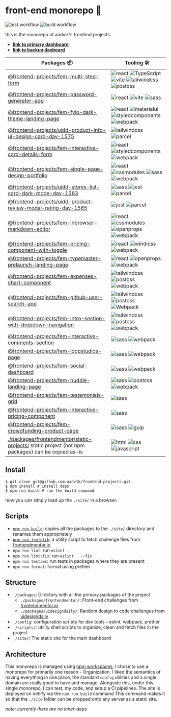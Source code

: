 
# front-end monorepo 🗿

![test workflow](https://github.com/aadv1k/frontend-projects/actions/workflows/test.js.yml/badge.svg)
![build workflow](https://github.com/aadv1k/frontend-projects/actions/workflows/deploy.yml/badge.svg)

this is the monorepo of aadvik's frontend projects. 
- [**link to primary dashboard**](https://aadv1k-frontend.netlify.app)
- [**link to backup dasboard**](https://aadv1k.surge.sh)

| Packages 📦                                                                                                                                   | Tooling 🛠️                                                |
|-----------------------------------------------------------------------------------------------------------------------------------------------|----------------------------------------------------------|
| [@frontend-projects/fem-multi-step-form](./packages/frontendmentor/fem-multi-step-form)                                                       | ![react] ![TypeScript] ![vite] ![tailwindcss] ![postcss] |
| [@frontend-projects/fem-password-generator-app](./packages/frontendmentor/fem-password-generator-app)                                         | ![react] ![vite] ![sass]                                 |
| [@frontend-projects/fem-fylo-dark-theme-landing-page](./packages/frontendmentor/fem-fylo-dark-theme-landing-page)                             | ![react] ![materialui] ![styledcomponents] ![webpack]    |
| [@frontend-projects/uidd-product-info-ui-design-card-day-1575](./packages/uidesigndaily/uidd-product-info-ui-design-card-day-1575)            | ![tailwindcss] ![parcel]                                 |
| [@frontend-projects/fem-interactive-card-details-form](./packages/frontendmentor/fem-interactive-card-details-form)                           | ![react] ![styledcomponents] ![webpack]                  |
| [@frontend-projects/fem-single-page-design-portfolio](./packages/frontendmentor/fem-single-page-design-portfolio)                             | ![react] ![cssmodules] ![sass] ![webpack]                |
| [@frontend-projects/uidd-stores-list-card-dark-mode-day-1563](./packages/uidesigndaily/uidd-stores-list-card-dark-mode-day-1563)              | ![sass] ![jest] ![parcel]                                |
| [@frontend-projects/uidd-product-review-modal-rating-day-1565](./packages/uidesigndaily/uidd-product-review-modal-rating-day-1565)            | ![jest] ![parcel]                                        |
| [@frontend-projects/fem-inbrowser-markdown-editor](./packages/frontendmentor/fem-inbrowser-markdown-editor)                                   | ![react] ![cssmodules] ![openprops] ![webpack]           |
| [@frontend-projects/fem-pricing-component-with-toggle](./packages/frontendmentor/fem-pricing-component-with-toggle/)                          | ![react] ![windicss] ![webpack]                          |
| [@frontend-projects/fem-typemaster-prelaunch-landing-page](./packages/frontendmentor/fem-typemaster-prelaunch-landing-page/)                  | ![react] ![openprops] ![webpack]                         |
| [@frontend-projects/fem-expenses-chart-component](./packages/frontendmentor/fem-expenses-chart-component/)                                    | ![tailwindcss] ![postcss] ![webpack]                     |
| [@frontend-projects/fem-github-user-search-app](./packages/frontendmentor/fem-github-user-search-app/)                                        | ![tailwindcss] ![postcss] ![Webpack]                     |
| [@frontend-projects/fem-intro-section-with-dropdown-navigation](./packages/frontendmentor/fem-intro-section-with-dropdown-navigation/)        | ![tailwindcss] ![postcss] ![webpack]                     |
| [@frontend-projects/fem-interactive-comments-section](./packages/frontendmentor/fem-interactive-comments-section/)                            | ![sass] ![webpack]                                       |
| [@frontend-projects/fem-loopstudios-page](./packages/frontendmentor/fem-loopstudios-page/)                                                    | ![sass] ![webpack]                                       |
| [@frontend-projects/fem-social-dashboard](./packages/frontendmentor/fem-social-dashboard/)                                                    | ![sass] ![webpack]                                       |
| [@frontend-projects/fem-huddle-landing-page](./packages/frontendmentor/fem-huddle-landing-page/)                                              | ![sass] ![postcss] ![webpack]                            |
| [@frontend-projects/fem-testemonials-grid](./packages/frontendmentor/fem-testemonials-grid/)                                                  | ![sass]                                                  |
| [@frontend-projects/fem-interactive-pricing-component](./packages/frontendmentor/fem-interactive-pricing-component/)                          | ![sass]                                                  |
| [@frontend-projects/fem-crowdfunding-product-page](./packages/frontendmentor/fem-crowdfunding-product-page/)                                  | ![sass] ![gulp]                                          |
| [./packages/frontendmentor/static-projects/](./packages/frontendmentor/static-projects) static project (not npm packages) can be copied as-is | ![html] ![css] ![javascript]                             |

## Install

```shell
$ git clone git@github.com:aadv1k/frontend-projects.git
$ npm install # install deps
$ npm run build # run the build command
```

now you can simply load up the `./site/` in a browser.

## Scripts

- [`npm run build`](./scripts/deploy.sh): copies all the packages to the `./site/` directory and renames them appropriately
- [`npm run femfetch`](./scripts/femfetch.sh): a utility script to fetch challenge files from [frontendmentor.io](https://frontendmentor.io)
- `npm run lint`: run `eslint .`
- `npm run lint:fix`: run `eslint . --fix`
- `npm run test:ws`: run tests in packages where they are present
- `npm run format`: format using prettier

## Structure

- `./packages`: Directory with all the primary packages of the project
  - `./packages/frontendmentor/`: Front-end challenges from [frontendmentor.io](https://frontendmentor.io)
  - `./packages/uidesigndaily/`: Random design to code challenges from [uidesigndaily](https://uidesigndaily.com/)
- `./config`: configuration scripts for dev tools - eslint, webpack, prettier
- `./scripts/`: utility shell scripts to organize, clean and fetch files in the project
- `./site/`: The static site for the main dashboard

## Architecture

This monorepo is managed using [npm
workspaces](https://docs.npmjs.com/cli/v7/using-npm/workspaces), I chose to use
a monorepo for primarily one reason - Organization. I liked the semantics of
having everything in one place, the standard `config` utilities and a single
domain are really good to have and manage. Alongside this, under this single
monorepo, I can test, my code, and setup a CI pipelines. The site is deployed
on netlify via the `npm run build` command This command makes it so that the
`./site` folder can be dropped onto any server as a static site.

_note: currently there are no inner-deps_


[jest]: https://img.shields.io/badge/-Jest-282c34?logo=jest&logoColor=C21325&style=classic
[react]: https://img.shields.io/badge/-React-282c34?logo=React&logoColor=61dafb&style=classic
[vite]: https://img.shields.io/badge/-Vite-646CFF?logo=vite&logoColor=white&style=flat
[cssmodules]: https://img.shields.io/badge/-CSS%20Modules-282c34?logo=cssmodules&logoColor=61dafb&style=classic
[tailwindcss]: https://img.shields.io/badge/-Tailwindcss-282c34?logo=tailwind-css&logocolor=white&style=classic
[materialui]: https://img.shields.io/badge/-MaterialUi-282c34?logo=MUI&logocolor=007FFF&style=classic
[sass]: https://img.shields.io/badge/-Sass-282c34?logo=sass&logocolor=white&style=classic
[webpack]: https://img.shields.io/badge/-Webpack-282c34?logo=webpack&logocolor=8DD6F9&style=classic
[parcel]: https://img.shields.io/badge/-📦%20Parcel-282c34?logo=parcel&logocolor=white&style=classic
[styledcomponents]: https://img.shields.io/badge/-💅%20Styled%20Components-282c34?&style=classic
[gulp]: https://img.shields.io/badge/-Gulp-282c34?logo=gulp&logocolor=CF4647&style=classic
[postcss]: https://img.shields.io/badge/-PostCSS-282c34?logo=postCSS&logocolor=DD3A0A&style=classic
[openprops]: https://img.shields.io/badge/-🅿%20OpenProps-282c34?logo=&logocolor=white&style=classic
[windicss]: https://img.shields.io/badge/-WindiCSS-282c34?logo=windicss&logocolor=48B0F1&style=classic
[javascript]: https://img.shields.io/badge/-JavaScript-282c34?logo=JavaScript&logocolor=F7DF1E&style=classic
[css]: https://img.shields.io/badge/-CSS3-282c34?logo=CSS3&logocolor=1572B6&style=classic
[html]: https://img.shields.io/badge/-HTML5-282c34?logo=HTML5&logocolor=E34F26&style=classic
[TypeScript]: https://img.shields.io/badge/-TypeScript-282c34?logo=TypeScript&logoColor=3178C6&style=classic

